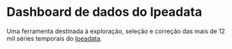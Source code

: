 Dashboard de dados do Ipeadata
=================================

Uma ferramenta destinada à exploração, seleção e correção das mais de 12 mil séries temporais do <a href="http://http://ipeadata.ipea.gov.br" target="_blank">Ipeadata</a>.
